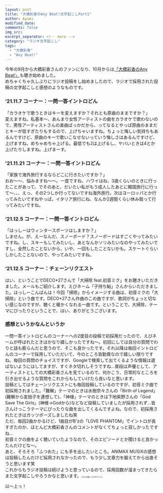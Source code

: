 ```yaml
---
layout: post
title: "大橋彩香のAny Beat!文字起こしPart1"
author: Ayumi
modified_date: 
comments: false
img_src: 
excerpt_separator: <!-- more -->
category: "ラジオ文字起こし"
tags: 
  - "大橋彩香"
  - "Any Beat!"
--- 
```

<!-- ブログ本文 -->
今年の9月から大橋彩香さんのファンになり、10月からは[「大橋彩香のAny Beat!」](https://www.joqr.co.jp/qr/program/beat/)も聴き始めました。  
めちゃくちゃ久しぶりにラジオ投稿をし始めましたので、ラジオで採用された投稿の文字起こしと感想のようなものです。
<!-- more -->
### ‘21.11.7 コーナー：一問一答イントロどん
「カラオケで歌うときはキーを変えますか？それとも原曲のままですか？」  
変えますね。私基本〜、あんまり女性アーティストの曲をカラオケで歌わないので、男性アーティストさんの楽曲ばっかだから、ってなるとやっぱ原曲のままだとキーが低すぎたりもするので、上げちゃいますね。ちょっと悔しい気持ちもあるんですけど、原曲のキーで歌いこなせないっていう悔しさはあるんですけど、上げますね。めちゃめちゃ上げる。最低でも2は上げるし、ヤバいときは4とか上げたりしますね。上げまーす。  

### '21.11.21 コーナー：一問一答イントロどん
「家族で海外旅行するならどこに行きたいですか？」  
おお〜〜、悩みますね〜〜。一度ですね、ハワイはね、3歳くらいのときに行ったことがあって、でそのあと、だいたい私がもう成人したあとに韓国旅行に行って〜、、、えっ、その2つしか行ってないですね海外旅行。次はヨーロッパとか行ってみたいですねやっぱ。イタリア旅行にね、なんか2週間くらい休み取って行ってみたいですね。

### ‘21.12.5 コーナー：一問一答イントロどん
「はっしーはウィンタースポーツはしますか？」  
しません。が、えーなんだ、スノーボード？スノーボードはすごくやってみたいですね。し、スキーもしてみたいし、あとなんかソリみたいなのやってみたいですし、全然したことないから、いや、一回もしたことないかも。スケートぐらいしかしたことないので、やってみたいですね。

### ‘21.12.5 コーナー：チェーンリクエスト
はい、ということでDECO&#42;27さんで「大掃除 feat.初音ミク」をお聴きいただきました。メールもご紹介します。えびネーム「子持ち鮎」さんからいただきました。はっしーこんばんは！今回「掃除」からイメージする曲は、初音ミクの「大掃除」という曲です。DECO&#42;27さん作曲のこの曲ですが、歌詞がちょっと切ない感じなのですが、聴くと暖かくなれる一曲です。ということで、大掃除、テーマにぴったりということで、はい、ありがとうございます。

### 感想というかなんというか
一問一答イントロどんのコーナーへの2度目の投稿で初採用だったので、えびネームが呼ばれたときはかなり嬉しかったですね〜。初回にしては自分の質問でわりと話も膨らんだと思うので、そこも良かったです。それ以降は毎回イントロどんのコーナーで採用していただいて、今のところ皆勤賞なので嬉しい限りですね。毎回の質問のチョイスですが、Googleで検索して出てくるような情報は選ばないようにはしてますが、すぐネタ切れしそうですね…普段は声優として、アーティストとしての大橋彩香さんを見ているので、何かこう、日常的なところを引き出せるような質問をこれからもしていけたら良いなと思います。  
投稿としてはチェーンリクエストにも毎回投稿しているのですが、初音ミク曲で初採用されました。「難解」テーマのときは水樹奈々さんの「Birth of Legend」(難解から変拍子を連想して)、「神様」テーマのときは下地紫野さんの「God Save The Girls」(神様→Godから)などなど投稿していましたが採用されず…皆さんけっこうテーマにぴったりな曲を出してくるんですよね。なので、初採用されたときはガッツポーズしましたね笑  
ただ、毎回2曲かかるけど、1曲目がB'zの「LOVE PHANTOM」でイントロが長すぎたのか、ほとんど大橋彩香さんのコメントがなくてちょっと寂しかったですね…  
初音ミクの曲をよく聴いていたようなので、そのエピソードとか聞けると良かったんだけどな〜。  
あと、そろそろ「ふつおた」にも手を出したいところ。ANIMAX MUSIXの感想は投稿したんだけど採用されなかったので、もう少し文章力を鍛えてから出直そうと思います笑  
これからもラジオ投稿は続けようと思っているので、採用回数が溜まってきたらまた文字起こしやろうかなと思います。<span style="font-size: 5px">(それを見越してのPart1でした)</span>

以〜上っ！

<!-- 本文終了 -->